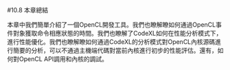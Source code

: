 #10.8 本章總結

本章中我們簡單介紹了一個OpenCL開發工具。我們也瞭解瞭如何通過OpenCL事件對象獲取命令相應狀態的時間。我們也瞭解了CodeXL如何在性能分析模式下，進行性能優化。我們也瞭解瞭如何通過CodeXL的分析模式對OpenCL內核源碼進行簡要的分析，可以不通過主機端代碼對當前內核進行初步的性能評估。還有，如何對OpenCL API調用和內核的調試。
